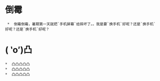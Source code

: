 # 倒霉
     *  倒霉倒霉，暑期第一天就把`手机屏幕`给摔坏了。。我是要`换手机`好呢？还是`换手机`好呢？还是`换手机`好呢？  
     

# ( ‵o′)凸
    *  凸凸凸凸凸
    *  凸凸凸凸凸
    *  凸凸凸凸凸
